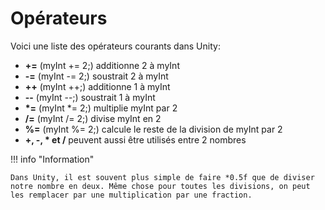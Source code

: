 # Opérateurs
Voici une liste des opérateurs courants dans Unity:   

- **+=** (myInt += 2;) additionne 2 à myInt
- **-=** (myInt -= 2;) soustrait 2 à myInt
- **++** (myInt ++;) additionne 1 à myInt
- **--** (myInt --;) soustrait 1 à myInt
- __*=__ (myInt *= 2;) multiplie myInt par 2
- **/=** (myInt /= 2;) divise myInt en 2
- **%=** (myInt %= 2;) calcule le reste de la division de myInt par 2
- __+, -, * et /__ peuvent aussi être utilisés entre 2 nombres

!!! info "Information"

    Dans Unity, il est souvent plus simple de faire *0.5f que de diviser notre nombre en deux. Même chose pour toutes les divisions, on peut les remplacer par une multiplication par une fraction.
       
